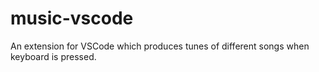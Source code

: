 # music-vscode
An extension for VSCode which produces tunes of different songs when keyboard is pressed. 
